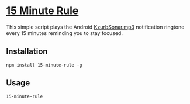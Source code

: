 
# [15 Minute Rule](https://github.com/aretecode/awesome-advice#15-minute-rule)
This simple script plays the Android [KzurbSonar.mp3](https://instaud.io/1KxR) notification ringtone every 15 minutes reminding you to stay focused.

## Installation
```shell
npm install 15-minute-rule -g
```

## Usage
```shell
15-minute-rule
```

